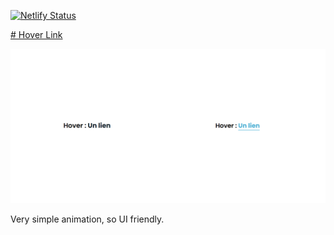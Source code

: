 [![Netlify Status](https://api.netlify.com/api/v1/badges/7d855418-ea62-4afe-9b61-4c49065ccf63/deploy-status)](https://app.netlify.com/sites/hover-link/deploys)

<a href="https://hover-link.netlify.app" target="_blank"># Hover Link</a>

<img src="./img/screen.png" alt="Project preview">


Very simple animation, so UI friendly.